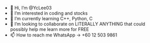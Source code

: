- 👋 Hi, I’m @YcLee03
- 👀 I’m interested in coding and stocks
- 🌱 I’m currently learning C++, Python, C
- 💞️ I’m looking to collaborate on LITERALLY ANYTHING that could possibly help me learn more for FREE
- 📫 How to reach me WhatsApp -> +60 12 503 9861

<!---
YcLee03/YcLee03 is a ✨ special ✨ repository because its `README.md` (this file) appears on your GitHub profile.
You can click the Preview link to take a look at your changes.
--->
